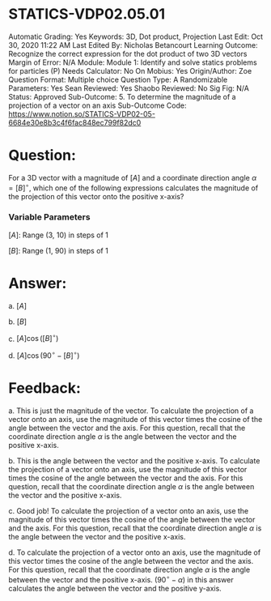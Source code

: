 # STATICS-VDP02.05.01

Automatic Grading: Yes
Keywords: 3D, Dot product, Projection
Last Edit: Oct 30, 2020 11:22 AM
Last Edited By: Nicholas Betancourt
Learning Outcome: Recognize the correct expression for the dot product of two 3D vectors
Margin of Error: N/A
Module: Module 1: Identify and solve statics problems for particles (P)
Needs Calculator: No
On Mobius: Yes
Origin/Author: Zoe
Question Format: Multiple choice
Question Type: A
Randomizable Parameters: Yes
Sean Reviewed: Yes
Shaobo Reviewed: No
Sig Fig: N/A
Status: Approved
Sub-Outcome: 5. To determine the magnitude of a projection of a vector on an axis
Sub-Outcome Code: https://www.notion.so/STATICS-VDP02-05-6684e30e8b3c4f6fac848ec799f82dc0

# Question:

For a 3D vector with a magnitude of $[A]$ and a coordinate direction angle $\alpha=[B]^\circ$, which one of the following expressions calculates the magnitude of the projection of this vector onto the positive x-axis?

### Variable Parameters

$[A]:$ Range (3, 10) in steps of 1

$[B]:$ Range (1, 90) in steps of 1

# Answer:

a. $[A]$

b. $[B]$

c.  $[A]\cos([B]^\circ)$

d.  $[A]\cos(90^\circ-[B]^\circ)$

# Feedback:

a. This is just the magnitude of the vector. To calculate the projection of a vector onto an axis, use the magnitude of this vector times the cosine of the angle between the vector and the axis. For this question, recall that the coordinate direction angle $\alpha$ is the angle between the vector and the positive x-axis. 

b. This is the angle between the vector and the positive x-axis. To calculate the projection of a vector onto an axis, use the magnitude of this vector times the cosine of the angle between the vector and the axis. For this question, recall that the coordinate direction angle $\alpha$ is the angle between the vector and the positive x-axis. 

c. Good job! To calculate the projection of a vector onto an axis, use the magnitude of this vector times the cosine of the angle between the vector and the axis. For this question, recall that the coordinate direction angle $\alpha$ is the angle between the vector and the positive x-axis. 

d. To calculate the projection of a vector onto an axis, use the magnitude of this vector times the cosine of the angle between the vector and the axis.  For this question, recall that the coordinate direction angle $\alpha$ is the angle between the vector and the positive x-axis. $(90^\circ-\alpha)$ in this answer calculates the angle between the vector and the positive y-axis.